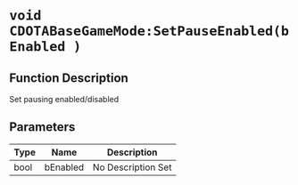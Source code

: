 # `void CDOTABaseGameMode:SetPauseEnabled(bEnabled )`
## Function Description
Set pausing enabled/disabled
## Parameters
Type|Name|Description
--|--|--
bool|bEnabled|No Description Set
